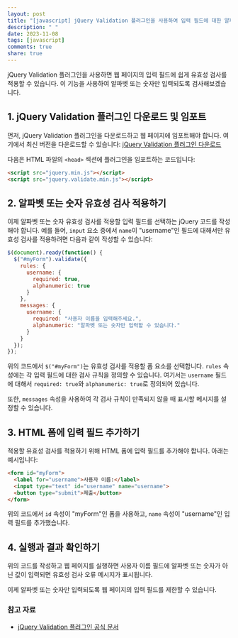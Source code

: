 ```yaml
---
layout: post
title: "[javascript] jQuery Validation 플러그인을 사용하여 입력 필드에 대한 알파벳 또는 숫자 유효성 검사하기"
description: " "
date: 2023-11-08
tags: [javascript]
comments: true
share: true
---
```


jQuery Validation 플러그인을 사용하면 웹 페이지의 입력 필드에 쉽게 유효성 검사를 적용할 수 있습니다. 이 기능을 사용하여 알파벳 또는 숫자만 입력되도록 검사해보겠습니다.

## 1. jQuery Validation 플러그인 다운로드 및 임포트

먼저, jQuery Validation 플러그인을 다운로드하고 웹 페이지에 임포트해야 합니다. 여기에서 최신 버전을 다운로드할 수 있습니다: [jQuery Validation 플러그인 다운로드](https://jqueryvalidation.org/)

다음은 HTML 파일의 `<head>` 섹션에 플러그인을 임포트하는 코드입니다:

```html
<script src="jquery.min.js"></script>
<script src="jquery.validate.min.js"></script>
```

## 2. 알파벳 또는 숫자 유효성 검사 적용하기

이제 알파벳 또는 숫자 유효성 검사를 적용할 입력 필드를 선택하는 jQuery 코드를 작성해야 합니다. 예를 들어, `input` 요소 중에서 `name`이 "username"인 필드에 대해서만 유효성 검사를 적용하려면 다음과 같이 작성할 수 있습니다:

```javascript
$(document).ready(function() {
  $("#myForm").validate({
    rules: {
      username: {
        required: true,
        alphanumeric: true
      }
    },
    messages: {
      username: {
        required: "사용자 이름을 입력해주세요.",
        alphanumeric: "알파벳 또는 숫자만 입력할 수 있습니다."
      }
    }
  });
});
```

위의 코드에서 `$("#myForm")`는 유효성 검사를 적용할 폼 요소를 선택합니다. `rules` 속성에는 각 입력 필드에 대한 검사 규칙을 정의할 수 있습니다. 여기서는 `username` 필드에 대해서 `required: true`와 `alphanumeric: true`로 정의되어 있습니다.

또한, `messages` 속성을 사용하여 각 검사 규칙이 만족되지 않을 때 표시할 메시지를 설정할 수 있습니다.

## 3. HTML 폼에 입력 필드 추가하기

적용할 유효성 검사를 적용하기 위해 HTML 폼에 입력 필드를 추가해야 합니다. 아래는 예시입니다:

```html
<form id="myForm">
  <label for="username">사용자 이름:</label>
  <input type="text" id="username" name="username">
  <button type="submit">제출</button>
</form>
```

위의 코드에서 `id` 속성이 "myForm"인 폼을 사용하고, `name` 속성이 "username"인 입력 필드를 추가했습니다.

## 4. 실행과 결과 확인하기

위의 코드를 작성하고 웹 페이지를 실행하면 사용자 이름 필드에 알파벳 또는 숫자가 아닌 값이 입력되면 유효성 검사 오류 메시지가 표시됩니다.

이제 알파벳 또는 숫자만 입력되도록 웹 페이지의 입력 필드를 제한할 수 있습니다.

### 참고 자료
- [jQuery Validation 플러그인 공식 문서](https://jqueryvalidation.org/documentation)